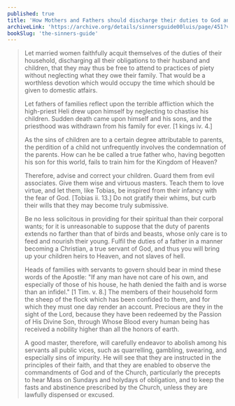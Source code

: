 ```yaml
---
published: true
title: 'How Mothers and Fathers should discharge their duties to God and to their family'
archiveLink: 'https://archive.org/details/sinnersguide00luis/page/451?view=theater'
bookSlug: 'the-sinners-guide'
---
```


> Let married women faithfully acquit themselves of the duties of their household, discharging all their obligations to their husband and children, that they may thus be free to attend to practices of piety without neglecting what they owe their family. That would be a worthless devotion which would occupy the time which should be given to domestic atfairs.
> 
> Let fathers of families reflect upon the terrible affliction which the high-priest Heli drew upon himself by neglecting to chastise his children. Sudden death came upon himself and his sons, and the priesthood was withdrawn from his family for ever. [1 kings iv. 4.]
> 
> As the sins of children are to a certain degree attributable to parents, the perdition of a child not unfrequently involves the condemnation of the parents. How can he be called a true father who, having begotten his son for this world, fails to train him for the Kingdom of Heaven?
> 
> Therefore, advise and correct your children. Guard them from evil associates. Give them wise and virtuous masters. Teach them to love virtue, and let them, like Tobias, be inspired from their infancy with the fear of God. [Tobias ii. 13.] Do not gratify their whims, but curb their wills that they may become truly submissive.
> 
> Be no less solicitous in providing for their spiritual than their corporal wants; for it is unreasonable to suppose that the duty of parents extends no farther than that of birds and beasts, whose only care is to feed and nourish their young. Fulfil the duties of a father in a manner becoming a Christian, a true servant of God, and thus you will bring up your children heirs to Heaven, and not slaves of hell.
> 
> Heads of families with servants to govern should bear in mind these words of the Apostle: "If any man have not care of his own, and especially of those of his house, he hath denied the faith and is worse than an infidel." [1 Tim. v. 8.] The members of their household form the sheep of the flock which has been confided to them, and for which they must one day render an account. Precious are they in the sight of the Lord, because they have been redeemed by the Passion of His Divine Son, through Whose Blood every human being has received a nobility higher than all the honors of earth.
> 
> A good master, therefore, will carefully endeavor to abolish among his servants all public vices, such as quarrelling, gambling, swearing, and especially sins of impurity. He will see that they are instructed in the principles of their faith, and that they are enabled to observe the commandments of God and of the Church, particularly the precepts to hear Mass on Sundays and holydays of obligation, and to keep the fasts and abstinence prescribed by the Church, unless they are lawfully dispensed or excused.

